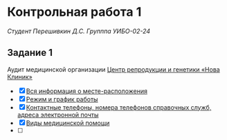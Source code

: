 # Контрольная работа 1
*Студент Перешивкин Д.С. Групппа УИБО-02-24*

## Задание 1

Аудит медицинской организации [Центр репродукции и генетики «Нова Клиник»](https://nova-clinic.ru/)

- [x] [Вся информация о месте-расположения](https://nova-clinic.ru/contacts/)
- [x] [Режим и график работы](https://nova-clinic.ru/contacts/)
- [x] [Контактные телефоны, номера телефонов справочных служб, адреса электронной почты](https://nova-clinic.ru/contacts/)
- [x] [Виды медицинской помощи](https://nova-clinic.ru/services/)
- [ ] 
